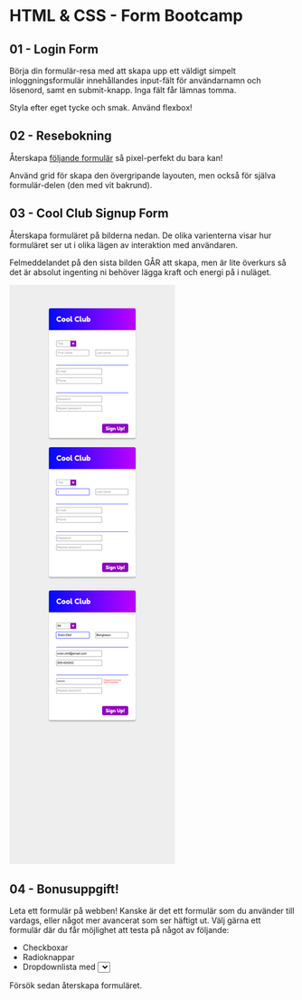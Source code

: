 # HTML & CSS - Form Bootcamp

## 01 - Login Form

Börja din formulär-resa med att skapa upp ett väldigt simpelt inloggningsformulär innehållandes input-fält för användarnamn och lösenord, samt en submit-knapp. Inga fält får lämnas tomma.

Styla efter eget tycke och smak. Använd flexbox!

## 02 - Resebokning

Återskapa [följande formulär](https://www.figma.com/design/XenjCcyq3pZUOa9MF3urqQ/Vue.js-form-exercise---Book-a-flight?node-id=0-1&node-type=canvas&t=5vfXJrRCUghEo0pz-0) så pixel-perfekt du bara kan!

Använd grid för skapa den övergripande layouten, men också för själva formulär-delen (den med vit bakrund).

## 03 - Cool Club Signup Form

Återskapa formuläret på bilderna nedan. De olika varienterna visar hur formuläret ser ut i olika lägen av interaktion med användaren.

Felmeddelandet på den sista bilden GÅR att skapa, men är lite överkurs så det är absolut ingenting ni behöver lägga kraft och energi på i nuläget.

![Cool Club Signup Form](./form.png)

## 04 - Bonusuppgift!

Leta ett formulär på webben! Kanske är det ett formulär som du använder till vardags, eller något mer avancerat som ser häftigt ut. 
Välj gärna ett formulär där du får möjlighet att testa på något av följande:

* Checkboxar
* Radioknappar
* Dropdownlista med <Select>-elementet

Försök sedan återskapa formuläret.
